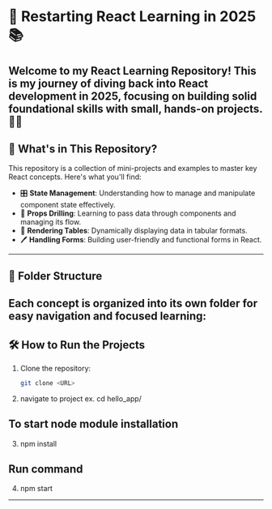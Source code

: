 # 🚀 Restarting React Learning in 2025 📚

Welcome to my **React Learning Repository**! This is my journey of diving back into React development in 2025, focusing on building solid foundational skills with small, hands-on projects. 🧑‍💻
---
## 🌟 What's in This Repository?
This repository is a collection of mini-projects and examples to master key React concepts. Here's what you'll find:

- 🎛️ **State Management**: Understanding how to manage and manipulate component state effectively.
- 🔗 **Props Drilling**: Learning to pass data through components and managing its flow.
- 🧾 **Rendering Tables**: Dynamically displaying data in tabular formats.
- 🖊️ **Handling Forms**: Building user-friendly and functional forms in React.
---

## 📂 Folder Structure
Each concept is organized into its own folder for easy navigation and focused learning:
---
## 🛠️ How to Run the Projects

1. Clone the repository:
   ```bash
   git clone <URL>
   ```
2. navigate to project ex. cd hello_app/
## To start node module installation
3. npm install  
## Run command
4. npm start
---------------
